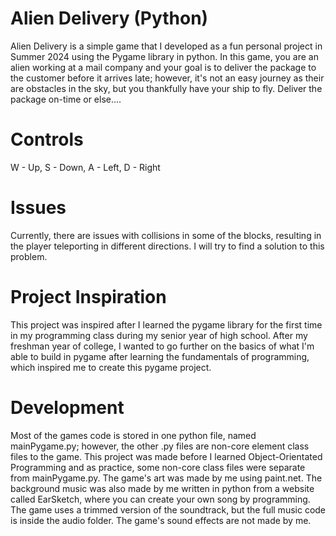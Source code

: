 # Alien Delivery (Python)
Alien Delivery is a simple game that I developed as a fun personal project in Summer 2024 using the Pygame library in python. In this game, you are an alien working at a mail company and your goal is to deliver the package to the customer before it arrives late; however, it's not an easy journey as their are obstacles in the sky, but you thankfully have your ship to fly. Deliver the package on-time or else....

# Controls
W - Up,
S - Down,
A - Left,
D - Right

# Issues
Currently, there are issues with collisions in some of the blocks, resulting in the player teleporting in different directions. I will try to find a solution to this problem.

# Project Inspiration
This project was inspired after I learned the pygame library for the first time in my programming class during my senior year of high school. After my freshman year of college, I wanted to go further on the basics of what I'm able to build in pygame after learning the fundamentals of programming, which inspired me to create this pygame project. 

# Development
Most of the games code is stored in one python file, named mainPygame.py; however, the other .py files are non-core element class files to the game. This project was made before I learned Object-Orientated Programming and as practice, some non-core class files were separate from mainPygame.py. The game's art was made by me using paint.net. The background music was also made by me written in python from a website called EarSketch, where you can create your own song by programming. The game uses a trimmed version of the soundtrack, but the full music code is inside the audio folder. The game's sound effects are not made by me.
